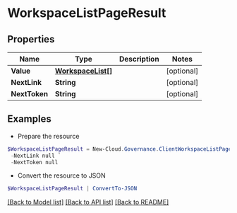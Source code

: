 # WorkspaceListPageResult
## Properties

Name | Type | Description | Notes
------------ | ------------- | ------------- | -------------
**Value** | [**WorkspaceList[]**](WorkspaceList.md) |  | [optional] 
**NextLink** | **String** |  | [optional] 
**NextToken** | **String** |  | [optional] 

## Examples

- Prepare the resource
```powershell
$WorkspaceListPageResult = New-Cloud.Governance.ClientWorkspaceListPageResult  -Value null `
 -NextLink null `
 -NextToken null
```

- Convert the resource to JSON
```powershell
$WorkspaceListPageResult | ConvertTo-JSON
```

[[Back to Model list]](../README.md#documentation-for-models) [[Back to API list]](../README.md#documentation-for-api-endpoints) [[Back to README]](../README.md)

